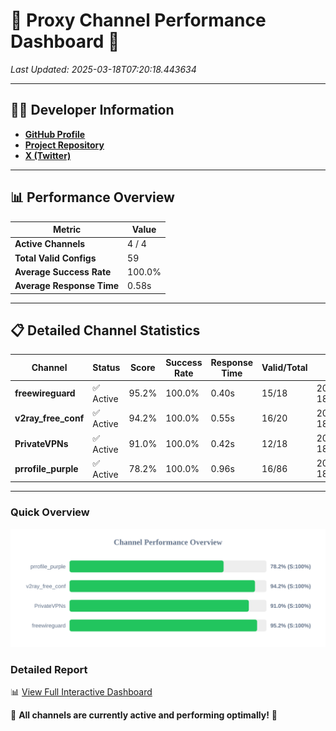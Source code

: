 # 🌟 Proxy Channel Performance Dashboard 🌟

_Last Updated: 2025-03-18T07:20:18.443634_

---

## 👩‍💻 Developer Information

- **[GitHub Profile](https://github.com/4n0nymou3)**  
- **[Project Repository](https://github.com/4n0nymou3/multi-proxy-config-fetcher)**  
- **[X (Twitter)](https://x.com/4n0nymou3)**  

---

## 📊 Performance Overview

| Metric                | Value       |
|-----------------------|-------------|
| **Active Channels**   | 4 / 4       |
| **Total Valid Configs** | 59          |
| **Average Success Rate** | 100.0%      |
| **Average Response Time** | 0.58s       |

---

## 📋 Detailed Channel Statistics

| Channel          | Status     | Score  | Success Rate | Response Time | Valid/Total | Last Success               |
|------------------|------------|--------|--------------|---------------|-------------|----------------------------|
| **freewireguard**  | ✅ Active  | 95.2%  | 100.0% | 0.40s         | 15/18       | 2025-03-18T07:20:18.441755 |
| **v2ray_free_conf**  | ✅ Active  | 94.2%  | 100.0% | 0.55s         | 16/20       | 2025-03-18T07:20:17.567547 |
| **PrivateVPNs**  | ✅ Active  | 91.0%  | 100.0% | 0.42s         | 12/18       | 2025-03-18T07:20:18.016220 |
| **prrofile_purple**  | ✅ Active  | 78.2%  | 100.0% | 0.96s         | 16/86       | 2025-03-18T07:20:16.921332 |

---

### Quick Overview
<div align="center">
  <a href="https://raw.githubusercontent.com/nullluser/NullRepo/refs/heads/main/assets/channel_stats_chart.svg">
    <img src="https://raw.githubusercontent.com/nullluser/NullRepo/refs/heads/main/assets/channel_stats_chart.svg" alt="Source Performance Statistics" width="800">
  </a>
</div>

### Detailed Report
📊 [View Full Interactive Dashboard](https://htmlpreview.github.io/?https://github.com/nullluser/NullRepo/blob/main/assets/performance_report.html)

🎉 **All channels are currently active and performing optimally!** 🎉
